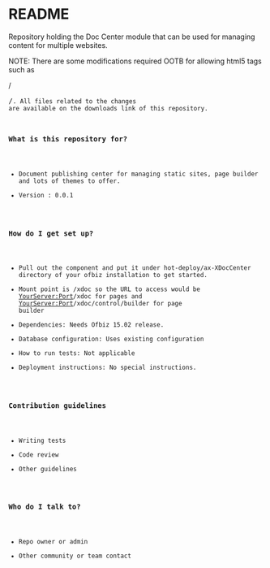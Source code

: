 # README #

Repository holding the Doc Center module that can be used for managing content for multiple websites.

NOTE: There are some modifications required OOTB for allowing html5 tags such as <section>/<pre>/<code>. All files related to the changes are available on the downloads link of this repository.

### What is this repository for? ###

* Document publishing center for managing static sites, page builder and lots of themes to offer.
* Version : 0.0.1

### How do I get set up? ###

* Pull out the component and put it under hot-deploy/ax-XDocCenter directory of your ofbiz installation to get started.
* Mount point is /xdoc so the URL to access would be <YourServer:Port>/xdoc for pages and <YourServer:Port>/xdoc/control/builder for page builder
* Dependencies: Needs Ofbiz 15.02 release.
* Database configuration: Uses existing configuration
* How to run tests: Not applicable
* Deployment instructions: No special instructions.

### Contribution guidelines ###

* Writing tests
* Code review
* Other guidelines

### Who do I talk to? ###

* Repo owner or admin
* Other community or team contact